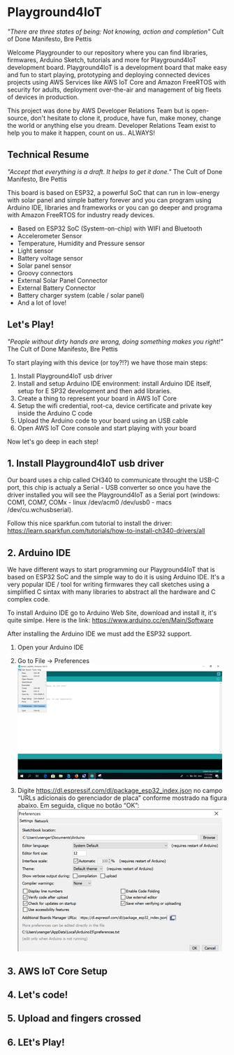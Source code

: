 # Playground4IoT

*"There are three states of being: Not knowing, action and completion"*
Cult of Done Manifesto, Bre Pettis

Welcome Playgrounder to our repository where you can find libraries, firmwares, Arduino Sketch, tutorials and more for Playground4IoT development board. Playground4IoT is a development board that make easy and fun to start playing, prototyping and deploying connected devices projects using AWS Services like AWS IoT Core and Amazon FreeRTOS with security for adults, deployment over-the-air and management of big fleets of devices in production.

This project was done by AWS Developer Relations Team but is open-source, don't hesitate to clone it, produce, have fun, make money, change the world or anything else you dream. Developer Relations Team exist to help you to make it happen, count on us.. ALWAYS!

## Technical Resume

*"Accept that everything is a draft. It helps to get it done."*
The Cult of Done Manifesto, Bre Pettis

This board is based on ESP32, a powerful SoC that can run in low-energy with solar panel and simple battery forever and you can program using Arduino IDE, libraries and frameworks or you can go deeper and programa with Amazon FreeRTOS for industry ready devices.

* Based on ESP32 SoC (System-on-chip) with WIFI and Bluetooth
* Accelerometer Sensor
* Temperature, Humidity and Pressure sensor
* Light sensor
* Battery voltage sensor
* Solar panel sensor
* Groovy connectors
* External Solar Panel Connector
* External Battery Connector
* Battery charger system (cable / solar panel)
* And a lot of love!

## Let's Play!

*"People without dirty hands are wrong, doing something makes you right!"*
The Cult of Done Manifesto, Bre Pettis

To start playing with this device (or toy?!?) we have those main steps:
1. Install Playground4IoT usb driver
1. Install and setup Arduino IDE environment: install Arduino IDE itself, setup for E	SP32 development and then add libraries.
1. Create a thing to represent your board in AWS IoT Core
1. Setup the wifi credential, root-ca, device certificate and private key inside the Arduino C code
1. Upload the Arduino code to your board using an USB cable
1. Open AWS IoT Core console and start playing with your board

Now let's go deep in each step!

## 1. Install Playground4IoT usb driver

Our board uses a chip called CH340 to communicate throught the USB-C port, this chip is actualy a Serial - USB converter so once you have the driver installed you will see the Playground4IoT as a Serial port (windows: COM1, COM7, COMx - linux /dev/acm0 /dev/usb0 - macs /dev/cu.wchusbserial).

Follow this nice sparkfun.com tutorial to install the driver: https://learn.sparkfun.com/tutorials/how-to-install-ch340-drivers/all

## 2. Arduino IDE

We have different ways to start programming our Playground4IoT that is based on ESP32 SoC and the simple way to do it is using Arduino IDE. It's a very popular IDE / tool for writing firmwares they call sketches using a simplified C sintax with many libraries to abstract all the hardware and C complex code.

To install Arduino IDE go to Arduino Web Site, download and install it, it's quite simlpe. Here is the link: https://www.arduino.cc/en/Main/Software

After installing the Arduino IDE we must add the ESP32 support. 

1. Open your Arduino IDE

1. Go to File -> Preferences
![tutorial image](/img/01.png)

1. Digite https://dl.espressif.com/dl/package_esp32_index.json no campo “URLs adicionais do gerenciador de placa” conforme mostrado na figura abaixo. Em seguida, clique no botão “OK”:
![tutorial image](/img/02.png)

## 3. AWS IoT Core Setup


## 4. Let's code!

## 5. Upload and fingers crossed

## 6. LEt's Play! 

	